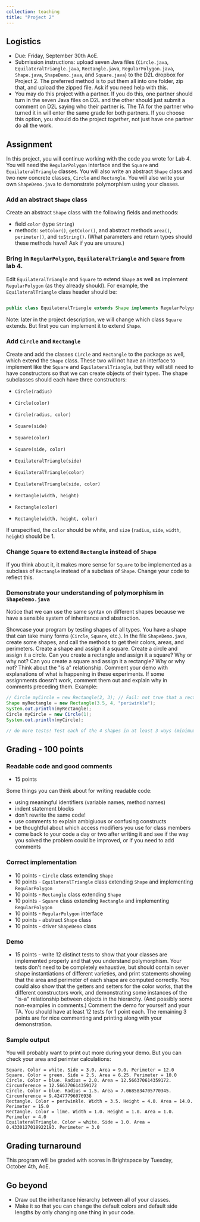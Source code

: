 ```yaml
---
collection: teaching
title: "Project 2"
---
```


## Logistics
* Due: Friday, September 30th AoE.
* Submission instructions: upload seven Java files (`Circle.java`,
    `EquilateralTriangle.java`, `Rectangle.java`, `RegularPolygon.java`,
    `Shape.java`, `ShapeDemo.java`, and `Square.java`) to the D2L dropbox for
    Project 2. The preferred method is to put them all into one folder, zip
	that, and upload the zipped file. Ask if you need help with this.
* You may do this project with a partner. If you do this, one partner should
	turn in the seven Java files on D2L and the other should just submit a
	comment on D2L saying who their partner is. The TA for the partner who
	turned it in will enter the same grade for both partners. If you choose
	this option, you should do the project *together*, not just have one
	partner do all the work.


## Assignment

In this project, you will continue working with the code you wrote for Lab 4.
You will need the `RegularPolygon` interface and the `Square` and
`EquilateralTriangle` classes. You will also write an abstract `Shape` class
and two new concrete classes, `Circle` and `Rectangle`. You will also write
your own `ShapeDemo.java` to demonstrate polymorphism using your classes.

###  Add an abstract `Shape` class

Create an abstract `Shape` class with the following fields and methoods:
* field `color` (type `String`)
* methods: `setColor()`, `getColor()`, and abstract methods `area()`,
    `perimeter()`, and `toString()`. (What parameters and return types should
    these methods have? Ask if you are unsure.)

### Bring in `RegularPolygon`, `EquilateralTriangle` and `Square` from lab 4.

Edit `EquilateralTriangle` and `Square` to extend `Shape` as well as implement
`RegularPolygon` (as they already should). For example, the
`EquilateralTriangle` class header should be:

```java

public class EquilateralTriangle extends Shape implements RegularPolygon  {...}
```

Note: later in the project description, we will change which class `Square`
extends. But first you can implement it to extend `Shape`.

### Add `Circle` and `Rectangle`

Create and add the classes `Circle` and `Rectangle` to the package as well,
which extend the `Shape` class.
These two will not have an interface to implement like the `Square` and
`EquilateralTriangle`, but they will still need to have constructors so that we
can create objects of their types. The shape subclasses should each have three
constructors:

* `Circle(radius)`
* `Circle(color)`
* `Circle(radius, color)`

* `Square(side)`
* `Square(color)`
* `Square(side, color)`

* `EquilateralTriangle(side)`
* `EquilateralTriangle(color)`
* `EquilateralTriangle(side, color)`

* `Rectangle(width, height)`
* `Rectangle(color)`
* `Rectangle(width, height, color)`

If unspecified, the `color` should be white, and `size` (`radius`, `side`, `width`, `height`) should be 1.

### Change `Square` to extend `Rectangle` instead of `Shape`

If you think about it, it makes more sense for `Square` to be implemented as a
subclass of `Rectangle` instead of a subclass of `Shape`. Change your code to
reflect this.

### Demonstrate your understanding of polymorphism in `ShapeDemo.java`

Notice that we can use the same syntax on different shapes because we have a sensible system of inheritance and abstraction.

Showcase your program by testing shapes of all types. You have a shape that can
take many forms (`Circle`, `Square`, etc.). In the file `ShapeDemo.java`, create some shapes,
and call the methods to get their colors, areas, and perimeters. Create a shape
and assign it a square. Create a circle and assign it a circle. Can you create
a rectangle and assign it a square? Why or why not? Can you create a square and
assign it a rectangle? Why or why not?  Think about the "is a" relationship.
Comment your demo with explanations of what is happening in these experiments.
If some assignments doesn't work, comment them out and explain why in comments
preceding them. Example:

```java
// Circle myCircle = new Rectangle(2, 3); // Fail: not true that a rectangle "is a" circle.
Shape myRectangle = new Rectangle(3.5, 4, "periwinkle");
System.out.println(myRectangle);
Circle myCircle = new Circle(1);
System.out.println(myCircle);

// do more tests! Test each of the 4 shapes in at least 3 ways (minimum 12 tests)
```

## Grading - 100 points

### Readable code and good comments
* 15 points

Some things you can think about for writing readable code:
* using meaningful identifiers (variable names, method names)
* indent statement blocks
* don't rewrite the same code!
* use comments to explain ambigiuous or confusing constructs
* be thoughtful about which access modifiers you use for class members
* come back to your code a day or two after writing it and see if the way you
	solved the problem could be improved, or if you need to add comments

### Correct implementation
* 10 points - `Circle` class extending `Shape`
* 10 points - `EquilateralTriangle` class extending `Shape` and implementing `RegularPolygon`
* 10 points - `Rectangle` class extending `Shape`
* 10 points - `Square` class extending `Rectangle` and implementing `RegularPolygon`
* 10 points - `RegularPolygon` interface
* 10 points - abstract `Shape` class
* 10 points - driver `ShapeDemo` class

### Demo
* 15 points - write 12 distinct tests to show that your classes are implemented
	properly and that you understand polymorphism. Your tests don't need to be
	completely exhaustive, but should contain sever shape instantiations of
	different varieties, and print statements showing that the area and
	perimeter of each shape are computed correctly. You could also show that
	the getters and setters for the color works, that the different
	constructors work, and demonstrating some instances of the "is-a"
	relationship between objects in the hierarchy. (And possibly some
	non-examples in comments.)
 Comment the demo for yourself and your TA. You should have at least 12 tests for 1 point each. The remaining
3 points are for nice commenting and printing along with your demonstration.

### Sample output

You will probably want to print out more during your demo. But you can check
your area and perimter calculations:

```
Square. Color = white. Side = 3.0. Area = 9.0. Perimeter = 12.0
Square. Color = green. Side = 2.5. Area = 6.25. Perimeter = 10.0
Circle. Color = blue. Radius = 2.0. Area = 12.566370614359172. Circumference = 12.566370614359172
Circle. Color = blue. Radius = 1.5. Area = 7.0685834705770345. Circumference = 9.42477796076938
Rectangle. Color = periwinkle. Width = 3.5. Height = 4.0. Area = 14.0. Perimeter = 15.0
Rectangle. Color = lime. Width = 1.0. Height = 1.0. Area = 1.0. Perimeter = 4.0
EquilateralTriangle. Color = white. Side = 1.0. Area = 0.4330127018922193. Perimeter = 3.0
```

## Grading turnaround
This program will be graded with scores in Brightspace by Tuesday, October 4th, AoE.

## Go beyond

* Draw out the inheritance hierarchy between all of your classes.
* Make it so that you can change the default colors and default side lengths by
	only changing one thing in your code.
